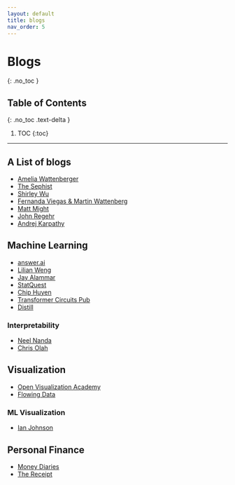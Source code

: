 ```yaml
---
layout: default 
title: blogs
nav_order: 5
---
```


# Blogs
{: .no_toc }

## Table of Contents
{: .no_toc .text-delta }

1. TOC
{:toc}

---

## A List of blogs
* [Amelia Wattenberger](https://wattenberger.com/)
* [The Sephist](https://thesephist.com)
* [Shirley Wu](https://www.shirleywu.studio/notebook)
* [Fernanda Viegas & Martin Wattenberg](https://medium.com/@hint_fm)
* [Matt Might](https://matt.might.net/articles/)
* [John Regehr](https://blog.regehr.org/)
* [Andrej Karpathy](https://karpathy.github.io/)

## Machine Learning 
* [answer.ai](https://www.answer.ai)
* [Lilian Weng](https://lilianweng.github.io)
* [Jay Alammar](https://jalammar.github.io/)
* [StatQuest](https://statquest.org/)
* [Chip Huyen](https://huyenchip.com/blog/)
* [Transformer Circuits Pub](https://transformer-circuits.pub/)
* [Distill](https://distill.pub/)

### Interpretability 
* [Neel Nanda](https://www.neelnanda.io/)
* [Chris Olah](https://colah.github.io/)

## Visualization 
* [Open Visualization Academy](https://openvisualizationacademy.org)
* [Flowing Data](https://flowingdata.com/)
### ML Visualization 
* [Ian Johnson](https://enjalot.substack.com/)

## Personal Finance 
* [Money Diaries](https://www.refinery29.com/en-us/money-diary)
* [The Receipt](https://www.bonappetit.com/misc/the-receipt)